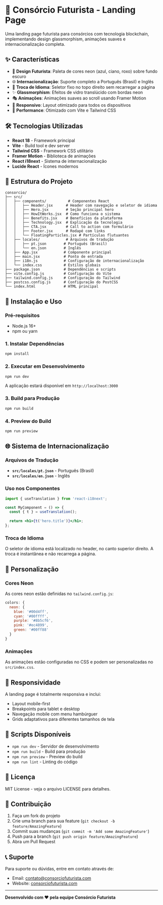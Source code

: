 # 🚀 Consórcio Futurista - Landing Page

Uma landing page futurista para consórcios com tecnologia blockchain, implementando design glassmorphism, animações suaves e internacionalização completa.

## ✨ Características

- 🎨 **Design Futurista**: Paleta de cores neon (azul, ciano, roxo) sobre fundo escuro
- 🌐 **Internacionalização**: Suporte completo a Português (Brasil) e Inglês
- 🔄 **Troca de Idioma**: Seletor fixo no topo direito sem recarregar a página
- ✨ **Glassmorphism**: Efeitos de vidro translúcido com bordas neon
- 🎭 **Animações**: Animações suaves ao scroll usando Framer Motion
- 📱 **Responsivo**: Layout otimizado para todos os dispositivos
- 🎯 **Performance**: Otimizado com Vite e Tailwind CSS

## 🛠️ Tecnologias Utilizadas

- **React 18** - Framework principal
- **Vite** - Build tool e dev server
- **Tailwind CSS** - Framework CSS utilitário
- **Framer Motion** - Biblioteca de animações
- **React i18next** - Sistema de internacionalização
- **Lucide React** - Ícones modernos

## 📁 Estrutura do Projeto

```
consorcio/
├── src/
│   ├── components/          # Componentes React
│   │   ├── Header.jsx      # Header com navegação e seletor de idioma
│   │   ├── Hero.jsx        # Seção principal hero
│   │   ├── HowItWorks.jsx  # Como funciona o sistema
│   │   ├── Benefits.jsx    # Benefícios da plataforma
│   │   ├── Technology.jsx  # Explicação da tecnologia
│   │   ├── CTA.jsx         # Call to action com formulário
│   │   ├── Footer.jsx      # Rodapé com links
│   │   └── FloatingParticles.jsx # Partículas flutuantes
│   ├── locales/            # Arquivos de tradução
│   │   ├── pt.json        # Português (Brasil)
│   │   └── en.json        # Inglês
│   ├── App.jsx            # Componente principal
│   ├── main.jsx           # Ponto de entrada
│   ├── i18n.js            # Configuração de internacionalização
│   └── index.css          # Estilos globais
├── package.json           # Dependências e scripts
├── vite.config.js         # Configuração do Vite
├── tailwind.config.js     # Configuração do Tailwind
├── postcss.config.js      # Configuração do PostCSS
└── index.html             # HTML principal
```

## 🚀 Instalação e Uso

### Pré-requisitos

- Node.js 16+ 
- npm ou yarn

### 1. Instalar Dependências

```bash
npm install
```

### 2. Executar em Desenvolvimento

```bash
npm run dev
```

A aplicação estará disponível em `http://localhost:3000`

### 3. Build para Produção

```bash
npm run build
```

### 4. Preview do Build

```bash
npm run preview
```

## 🌐 Sistema de Internacionalização

### Arquivos de Tradução

- **`src/locales/pt.json`** - Português (Brasil)
- **`src/locales/en.json`** - Inglês

### Uso nos Componentes

```jsx
import { useTranslation } from 'react-i18next';

const MyComponent = () => {
  const { t } = useTranslation();
  
  return <h1>{t('hero.title')}</h1>;
};
```

### Troca de Idioma

O seletor de idioma está localizado no header, no canto superior direito. A troca é instantânea e não recarrega a página.

## 🎨 Personalização

### Cores Neon

As cores neon estão definidas no `tailwind.config.js`:

```javascript
colors: {
  neon: {
    blue: '#00d4ff',
    cyan: '#00ffff',
    purple: '#8b5cf6',
    pink: '#ec4899',
    green: '#00ff88'
  }
}
```

### Animações

As animações estão configuradas no CSS e podem ser personalizadas no `src/index.css`.

## 📱 Responsividade

A landing page é totalmente responsiva e inclui:

- Layout mobile-first
- Breakpoints para tablet e desktop
- Navegação mobile com menu hambúrguer
- Grids adaptativos para diferentes tamanhos de tela

## 🔧 Scripts Disponíveis

- `npm run dev` - Servidor de desenvolvimento
- `npm run build` - Build para produção
- `npm run preview` - Preview do build
- `npm run lint` - Linting do código

## 📄 Licença

MIT License - veja o arquivo LICENSE para detalhes.

## 🤝 Contribuição

1. Faça um fork do projeto
2. Crie uma branch para sua feature (`git checkout -b feature/AmazingFeature`)
3. Commit suas mudanças (`git commit -m 'Add some AmazingFeature'`)
4. Push para a branch (`git push origin feature/AmazingFeature`)
5. Abra um Pull Request

## 📞 Suporte

Para suporte ou dúvidas, entre em contato através de:

- Email: contato@consorciofuturista.com
- Website: [consorciofuturista.com](https://consorciofuturista.com)

---

**Desenvolvido com ❤️ pela equipe Consórcio Futurista** 